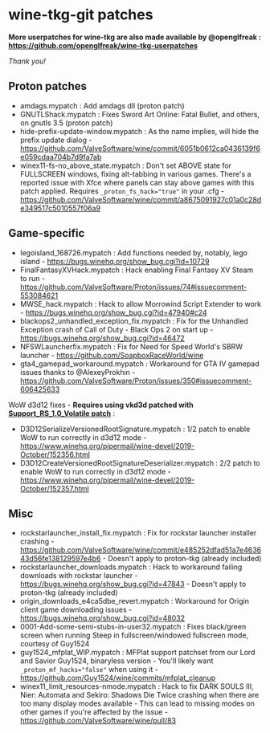 # wine-tkg-git patches

**More userpatches for wine-tkg are also made available by @openglfreak : https://github.com/openglfreak/wine-tkg-userpatches**

*Thank you!*

## Proton patches
- amdags.mypatch : Add amdags dll (proton patch)
- GNUTLShack.mypatch : Fixes Sword Art Online: Fatal Bullet, and others, on gnutls 3.5 (proton patch)
- hide-prefix-update-window.mypatch : As the name implies, will hide the prefix update dialog - https://github.com/ValveSoftware/wine/commit/6051b0612ca0436139f6e059cdaa704b7d9fa7ab
- winex11-fs-no_above_state.mypatch : Don't set ABOVE state for FULLSCREEN windows, fixing alt-tabbing in various games. There's a reported issue with Xfce where panels can stay above games with this patch applied. Requires `_proton_fs_hack="true"` in your .cfg - https://github.com/ValveSoftware/wine/commit/a8675091927c01a0c28de349517c5010557f06a9

## Game-specific
- legoisland_168726.mypatch : Add functions needed by, notably, lego island - https://bugs.winehq.org/show_bug.cgi?id=10729
- FinalFantasyXVHack.mypatch : Hack enabling Final Fantasy XV Steam to run - https://github.com/ValveSoftware/Proton/issues/74#issuecomment-553084621
- MWSE_hack.mypatch : Hack to allow Morrowind Script Extender to work - https://bugs.winehq.org/show_bug.cgi?id=47940#c24
- blackops2_unhandled_exception_fix.mypatch : Fix for the Unhandled Exception crash of Call of Duty - Black Ops 2 on start up - https://bugs.winehq.org/show_bug.cgi?id=46472
- NFSWLauncherfix.mypatch : Fix for Need for Speed World's SBRW launcher - https://github.com/SoapboxRaceWorld/wine
- gta4_gamepad_workaround.mypatch : Workaround for GTA IV gamepad issues thanks to @AlexeyProkhin - https://github.com/ValveSoftware/Proton/issues/350#issuecomment-606425633

WoW d3d12 fixes - **Requires using vkd3d patched with [Support_RS_1.0_Volatile patch](https://github.com/Tk-Glitch/PKGBUILDS/blob/master/community-patches/vkd3d-git/Support_RS_1.0_Volatile.myvkd3dpatch)** :
- D3D12SerializeVersionedRootSignature.mypatch : 1/2 patch to enable WoW to run correctly in d3d12 mode - https://www.winehq.org/pipermail/wine-devel/2019-October/152356.html
- D3D12CreateVersionedRootSignatureDeserializer.mypatch : 2/2 patch to enable WoW to run correctly in d3d12 mode - https://www.winehq.org/pipermail/wine-devel/2019-October/152357.html

## Misc
- rockstarlauncher_install_fix.mypatch : Fix for rockstar launcher installer crashing - https://github.com/ValveSoftware/wine/commit/e485252dfad51a7e463643d56fe138129597e4b6 - Doesn't apply to proton-tkg (already included)
- rockstarlauncher_downloads.mypatch : Hack to workaround failing downloads with rockstar launcher - https://bugs.winehq.org/show_bug.cgi?id=47843 - Doesn't apply to proton-tkg (already included)
- origin_downloads_e4ca5dbe_revert.mypatch : Workaround for Origin client game downloading issues - https://bugs.winehq.org/show_bug.cgi?id=48032
- 0001-Add-some-semi-stubs-in-user32.mypatch : Fixes black/green screen when running Steep in fullscreen/windowed fullscreen mode, courtesy of Guy1524
- guy1524_mfplat_WIP.mypatch : MFPlat support patchset from our Lord and Savior Guy1524, binaryless version - You'll likely want `_proton_mf_hacks="false"` when using it - https://github.com/Guy1524/wine/commits/mfplat_cleanup
- winex11_limit_resources-nmode.mypatch : Hack to fix DARK SOULS III, Nier: Automata and Sekiro: Shadows Die Twice crashing when there are too many display modes available - This can lead to missing modes on other games if you're affected by the issue - https://github.com/ValveSoftware/wine/pull/83
